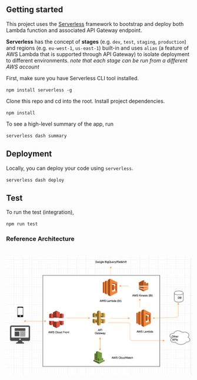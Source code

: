 ## Getting started

This project uses the [Serverless](https://github.com/serverless/serverless) framework to bootstrap and deploy both Lambda function and associated API Gateway endpoint.

**Serverless** has the concept of **stages** (e.g. `dev`, `test`, `staging`, `production`) and regions (e.g. `eu-west-1`, `us-east-1`) built-in and uses `alias` (a feature of AWS Lambda that is supported through API Gateway) to isolate deployment to different environments.
*note that each stage can be run from a different AWS account*

First, make sure you have Serverless CLI tool installed.

``npm install serverless -g``

Clone this repo and cd into the root. Install project dependencies.

``npm install``

To see a high-level summary of the app, run

``serverless dash summary``

## Deployment

Locally, you can deploy your code using `serverless`.

``serverless dash deploy``

## Test

To run the test (integration),

``npm run test``

### Reference Architecture

![](architecture.png)
=======

